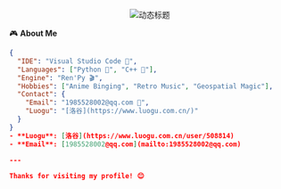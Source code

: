 <p align="center">
  <img src="https://readme-typing-svg.demolab.com?font=Orbitron&size=30&duration=3000&pause=1000&color=20C20E&center=true&vCenter=true&width=435&lines=GIS+Cartoonist;80's+Music+Vibes;Renpy+Engineer;Markdown+Enthusiast" alt="动态标题" />
</p>

🎮 **About Me**
```json
{
  "IDE": "Visual Studio Code 💙",
  "Languages": ["Python 🐍", "C++ 🔧"],
  "Engine": "Ren'Py 🎬",
  "Hobbies": ["Anime Binging", "Retro Music", "Geospatial Magic"],
  "Contact": {
    "Email": "1985528002@qq.com 📧",
    "Luogu": "[洛谷](https://www.luogu.com.cn/)"
  }
}
- **Luogu**: [洛谷](https://www.luogu.com.cn/user/508814)
- **Email**: [1985528002@qq.com](mailto:1985528002@qq.com)

---

Thanks for visiting my profile! 😊


